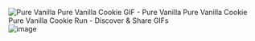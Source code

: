 <img src="https://i.pinimg.com/originals/11/91/46/119146089c21bd85d4340e91a0b26e52.gif" alt="Pure Vanilla Pure Vanilla Cookie GIF - Pure Vanilla Pure Vanilla Cookie  Pure Vanilla Cookie Run - Discover &amp; Share GIFs"/>![image](https://github.com/user-attachments/assets/22b79928-38ae-4104-8a95-70151dcc0dbe)


